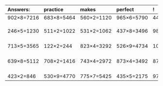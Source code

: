 | Answers: | practice | makes | perfect | ! |
| :--- | :--- | :--- | :--- | :--- |
| 902×8=7216 | 683×8=5464 | 560×2=1120 | 965×6=5790 | 442×9=3978 | 
|   |   |   |   |   | 
|   |   |   |   |   | 
|   |   |   |   |   | 
| 246×5=1230 | 511×2=1022 | 531×2=1062 | 437×8=3496 | 982×3=2946 | 
|   |   |   |   |   | 
|   |   |   |   |   | 
|   |   |   |   |   | 
|   |   |   |   |   | 
| 713×5=3565 | 122×2=244 | 823×4=3292 | 526×9=4734 | 107×7=749 | 
|   |   |   |   |   | 
|   |   |   |   |   | 
|   |   |   |   |   | 
|   |   |   |   |   | 
| 639×8=5112 | 708×2=1416 | 743×4=2972 | 873×4=3492 | 878×4=3512 | 
|   |   |   |   |   | 
|   |   |   |   |   | 
|   |   |   |   |   | 
|   |   |   |   |   | 
| 423×2=846 | 530×9=4770 | 775×7=5425 | 435×5=2175 | 973×7=6811 | 
